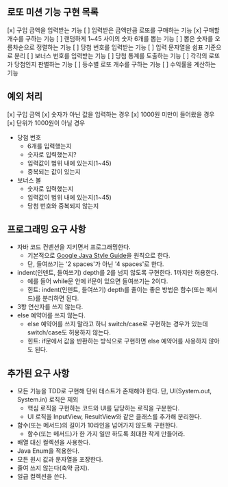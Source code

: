 ## 로또 미션 기능 구현 목록
[x] 구입 금액을 입력받는 기능
[ ] 입력받은 금액만큼 로또를 구매하는 기능
  [x] 구매할 개수를 구하는 기능
  [ ] 랜덤하게 1~45 사이의 숫자 6개를 뽑는 기능
  [ ] 뽑은 숫자를 오름차순으로 정렬하는 기능
[ ] 당첨 번호를 입력받는 기능
  [ ] 입력 문자열을 쉼표 기준으로 분리 
[ ] 보너스 번호를 입력받는 기능
[ ] 당첨 통계를 도출하는 기능
  [ ] 각각의 로또가 당첨인지 판별하는 기능
  [ ] 등수별 로또 개수를 구하는 기능
  [ ] 수익률을 계산하는 기능

## 예외 처리
[x] 구입 금액
  [x] 숫자가 아닌 값을 입력하는 경우
  [x] 1000원 미만이 들어왔을 경우
  [x] 단위가 1000원이 아닐 경우
  - 당첨 번호
    - 6개를 입력했는지
    - 숫자로 입력했는지? 
    - 입력값이 범위 내에 있는지(1~45)
    - 중복되는 값이 있는지
  - 보너스 볼
    - 숫자로 입력했는지
    - 입력값이 범위 내에 있는지(1~45)
    - 당첨 번호와 중복되지 않는지

## 프로그래밍 요구 사항

- 자바 코드 컨벤션을 지키면서 프로그래밍한다.
  - 기본적으로 [Google Java Style Guide](https://google.github.io/styleguide/javaguide.html)을 원칙으로 한다.
  - 단, 들여쓰기는 '2 spaces'가 아닌 '4 spaces'로 한다.
- indent(인덴트, 들여쓰기) depth를 2를 넘지 않도록 구현한다. 1까지만 허용한다.
  - 예를 들어 while문 안에 if문이 있으면 들여쓰기는 2이다.
  - 힌트: indent(인덴트, 들여쓰기) depth를 줄이는 좋은 방법은 함수(또는 메서드)를 분리하면 된다.
- 3항 연산자를 쓰지 않는다.
- else 예약어를 쓰지 않는다.
  - else 예약어를 쓰지 말라고 하니 switch/case로 구현하는 경우가 있는데 switch/case도 허용하지 않는다.
  - 힌트: if문에서 값을 반환하는 방식으로 구현하면 else 예약어를 사용하지 않아도 된다.

## 추가된 요구 사항

- 모든 기능을 TDD로 구현해 단위 테스트가 존재해야 한다. 단, UI(System.out, System.in) 로직은 제외
  - 핵심 로직을 구현하는 코드와 UI를 담당하는 로직을 구분한다.
  - UI 로직을 InputView, ResultView와 같은 클래스를 추가해 분리한다.
- 함수(또는 메서드)의 길이가 10라인을 넘어가지 않도록 구현한다.
  - 함수(또는 메서드)가 한 가지 일만 하도록 최대한 작게 만들어라.
- 배열 대신 컬렉션을 사용한다.
- Java Enum을 적용한다.
- 모든 원시 값과 문자열을 포장한다.
- 줄여 쓰지 않는다(축약 금지).
- 일급 컬렉션을 쓴다.
